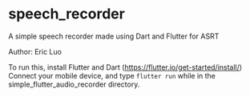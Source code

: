# speech_recorder

A simple speech recorder made using Dart and Flutter for ASRT

Author: Eric Luo


To run this, install Flutter and Dart (https://flutter.io/get-started/install/)
Connect your mobile device, and type `flutter run` while in the simple_flutter_audio_recorder directory.

